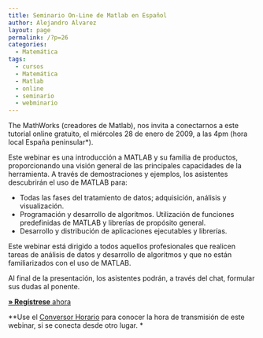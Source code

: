 ```yaml
---
title: Seminario On-Line de Matlab en Español
author: Alejandro Alvarez
layout: page
permalink: /?p=26
categories:
  - Matemática
tags:
  - cursos
  - Matemática
  - Matlab
  - online
  - seminario
  - webminario
---
```

The MathWorks (creadores de Matlab), nos invita a conectarnos a este tutorial online gratuito, el miércoles 28 de enero de 2009, a las 4pm (hora local España peninsular*).

Este webinar es una introducción a MATLAB y su familia de productos, proporcionando una visión general de las principales capacidades de la herramienta. A través de demostraciones y ejemplos, los asistentes descubrirán el uso de MATLAB para:

  * Todas las fases del tratamiento de datos; adquisición, análisis y visualización.
  * Programación y desarrollo de algoritmos. Utilización de funciones predefinidas de MATLAB y librerías de propósito general.
  * Desarrollo y distribución de aplicaciones ejecutables y librerías.

Este webinar está dirigido a todos aquellos profesionales que realicen tareas de análisis de datos y desarrollo de algoritmos y que no están familiarizados con el uso de MATLAB.

Al final de la presentación, los asistentes podrán, a través del chat, formular sus dudas al ponente.

<div>
  <a href="https://mathworksevents.webex.com/mathworksevents/onstage/g.php?d=661219156&t=a" target="_blank"><strong>» Regístrese</strong> ahora</a>
</div>

**Use el <a href="http://www.recursosvoip.com/comun/worldtime.htm" target="_blank">Conversor Horario</a> para conocer la hora de transmisión de este webinar, si se conecta desde otro lugar. *<span style="color: #888888;"><br /> </span>
